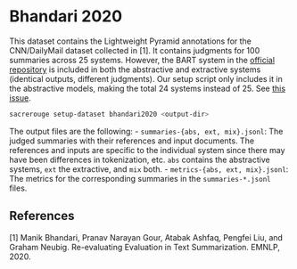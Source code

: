 # Bhandari 2020
This dataset contains the Lightweight Pyramid annotations for the CNN/DailyMail dataset collected in [1].
It contains judgments for 100 summaries across 25 systems.
However, the BART system in the [official repository](https://github.com/neulab/REALSumm) is included in both the abstractive and extractive systems (identical outputs, different judgments).
Our setup script only includes it in the abstractive models, making the total 24 systems instead of 25.
See [this issue](https://github.com/neulab/REALSumm/issues/3).

```bash
sacrerouge setup-dataset bhandari2020 <output-dir>
```

The output files are the following:
    - `summaries-{abs, ext, mix}.jsonl`: The judged summaries with their references and input documents.
    The references and inputs are specific to the individual system since there may have been differences in tokenization, etc.
    `abs` contains the abstractive systems, `ext` the extractive, and `mix` both.
    - `metrics-{abs, ext, mix}.jsonl`: The metrics for the corresponding summaries in the `summaries-*.jsonl` files.
    
## References
[1] Manik Bhandari, Pranav Narayan Gour, Atabak Ashfaq, Pengfei Liu, and Graham Neubig. Re-evaluating Evaluation in Text Summarization. EMNLP, 2020.
